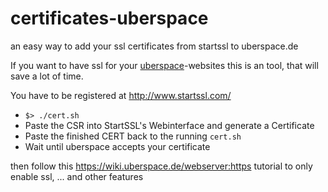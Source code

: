 # certificates-uberspace
an easy way to add your ssl certificates from startssl to uberspace.de

If you want to have ssl for your [uberspace](https://uberspace.de)-websites this is an tool, that will save a lot of time.

You have to be registered  at <http://www.startssl.com/>

* `$> ./cert.sh`
* Paste the CSR into StartSSL's Webinterface and generate a Certificate
* Paste the finished CERT back to the running `cert.sh`
* Wait until uberspace accepts your certificate

then follow this <https://wiki.uberspace.de/webserver:https> tutorial to only enable ssl, ... and other features
